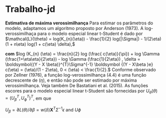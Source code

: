 # Trabalho-jd

**Estimativa de máxima verossimilhança**
Para estimar os parâmetros do modelo, adaptamos um algoritmo proposto por Anderson (1973). A log-verossimilhaça para o modelo especial linear t-Student é dado por
$\mathcal{L}(\theta) = log(K_{n}(\eta)) - \frac{1}{2}  log(|\Sigma|) - 1/(2\eta)  (1 + n\eta)  log(1 + c(\eta)  \delta),$


 **com** $log (K_{n} (\eta) = \frac{n}{2} log (\frac{ c(\eta)}{\pi}) + log \Gamma (\frac{1+\eta\eta}{2\eta}) - log \Gamma (\frac{1}{2\eta}) , \delta = \boldsymbol{(Y - X \beta)}^{T}\Sigma^{-1} \boldsymbol {(Y - X\beta )e} c(\eta) = (\eta)/(1 - 2\eta), 0 < (\eta) < \frac{1}{2}.$ Conforme observado por Zellner (1976), a função log-verossimilhança (4.4) é uma função decrescente de $(\eta)$, e então não pode ser estimado por máxima verossimilhança. Veja também De Bastatiani et al. (2015).
   As funções escores para o modelo especial linear t-Student são fornecidas por $U_{\theta}(\theta) = (U_{\beta}^{T} , U_{\phi}^{T})^{T}$, em que 

   $U_{\beta} = \partial {L}({\theta})/ \partial \beta = w({\delta}) \boldsymbol{X}^T{\Sigma}^{-1}\epsilon$  and  $U \phi$

